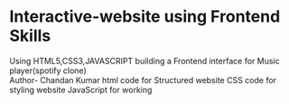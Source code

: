 # Interactive-website using Frontend Skills
Using HTML5,CSS3,JAVASCRIPT building a Frontend interface for Music player(spotify clone) 
<br>
Author- Chandan Kumar
html code for Structured website 
CSS code for styling website
JavaScript for working
